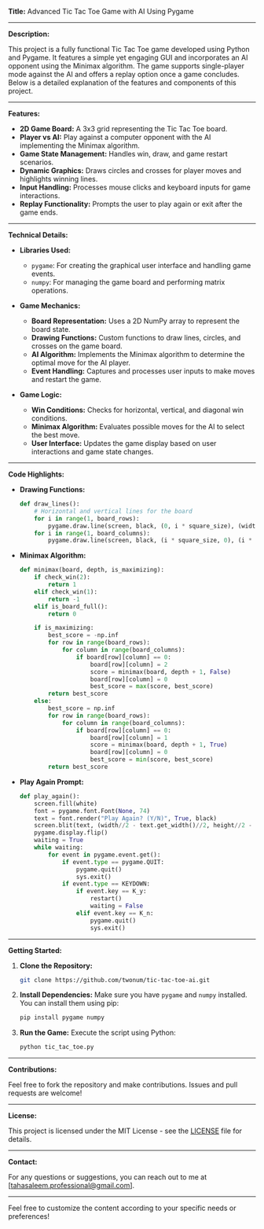 **Title:** Advanced Tic Tac Toe Game with AI Using Pygame

---

**Description:**

This project is a fully functional Tic Tac Toe game developed using Python and Pygame. It features a simple yet engaging GUI and incorporates an AI opponent using the Minimax algorithm. The game supports single-player mode against the AI and offers a replay option once a game concludes. Below is a detailed explanation of the features and components of this project.

---

**Features:**
- **2D Game Board:** A 3x3 grid representing the Tic Tac Toe board.
- **Player vs AI:** Play against a computer opponent with the AI implementing the Minimax algorithm.
- **Game State Management:** Handles win, draw, and game restart scenarios.
- **Dynamic Graphics:** Draws circles and crosses for player moves and highlights winning lines.
- **Input Handling:** Processes mouse clicks and keyboard inputs for game interactions.
- **Replay Functionality:** Prompts the user to play again or exit after the game ends.

---

**Technical Details:**

- **Libraries Used:**
  - `pygame`: For creating the graphical user interface and handling game events.
  - `numpy`: For managing the game board and performing matrix operations.

- **Game Mechanics:**
  - **Board Representation:** Uses a 2D NumPy array to represent the board state.
  - **Drawing Functions:** Custom functions to draw lines, circles, and crosses on the game board.
  - **AI Algorithm:** Implements the Minimax algorithm to determine the optimal move for the AI player.
  - **Event Handling:** Captures and processes user inputs to make moves and restart the game.

- **Game Logic:**
  - **Win Conditions:** Checks for horizontal, vertical, and diagonal win conditions.
  - **Minimax Algorithm:** Evaluates possible moves for the AI to select the best move.
  - **User Interface:** Updates the game display based on user interactions and game state changes.

---

**Code Highlights:**

- **Drawing Functions:**
  ```python
  def draw_lines():
      # Horizontal and vertical lines for the board
      for i in range(1, board_rows):
          pygame.draw.line(screen, black, (0, i * square_size), (width, i * square_size), line_width)
      for i in range(1, board_columns):
          pygame.draw.line(screen, black, (i * square_size, 0), (i * square_size, height), line_width)
  ```

- **Minimax Algorithm:**
  ```python
  def minimax(board, depth, is_maximizing):
      if check_win(2):
          return 1
      elif check_win(1):
          return -1
      elif is_board_full():
          return 0

      if is_maximizing:
          best_score = -np.inf
          for row in range(board_rows):
              for column in range(board_columns):
                  if board[row][column] == 0:
                      board[row][column] = 2
                      score = minimax(board, depth + 1, False)
                      board[row][column] = 0
                      best_score = max(score, best_score)
          return best_score
      else:
          best_score = np.inf
          for row in range(board_rows):
              for column in range(board_columns):
                  if board[row][column] == 0:
                      board[row][column] = 1
                      score = minimax(board, depth + 1, True)
                      board[row][column] = 0
                      best_score = min(score, best_score)
          return best_score
  ```

- **Play Again Prompt:**
  ```python
  def play_again():
      screen.fill(white)
      font = pygame.font.Font(None, 74)
      text = font.render("Play Again? (Y/N)", True, black)
      screen.blit(text, (width//2 - text.get_width()//2, height//2 - text.get_height()//2))
      pygame.display.flip()
      waiting = True
      while waiting:
          for event in pygame.event.get():
              if event.type == pygame.QUIT:
                  pygame.quit()
                  sys.exit()
              if event.type == KEYDOWN:
                  if event.key == K_y:
                      restart()
                      waiting = False
                  elif event.key == K_n:
                      pygame.quit()
                      sys.exit()
  ```

---

**Getting Started:**

1. **Clone the Repository:**
   ```bash
   git clone https://github.com/twonum/tic-tac-toe-ai.git
   ```

2. **Install Dependencies:**
   Make sure you have `pygame` and `numpy` installed. You can install them using pip:
   ```bash
   pip install pygame numpy
   ```

3. **Run the Game:**
   Execute the script using Python:
   ```bash
   python tic_tac_toe.py
   ```

---

**Contributions:**

Feel free to fork the repository and make contributions. Issues and pull requests are welcome!

---

**License:**

This project is licensed under the MIT License - see the [LICENSE](LICENSE) file for details.

---

**Contact:**

For any questions or suggestions, you can reach out to me at [tahasaleem.professional@gmail.com].

---

Feel free to customize the content according to your specific needs or preferences!
